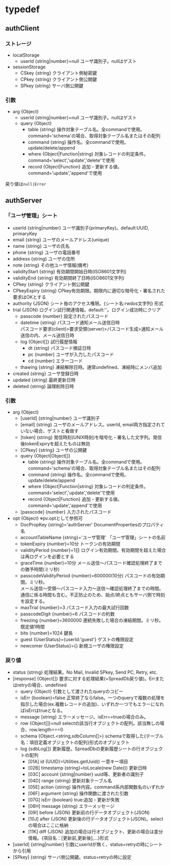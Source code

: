 # typedef

## authClient

### ストレージ

- localStorage
  - userId {string|number}=null ユーザ識別子。nullはゲスト
- sessionStorage
  - CSkey {string} クライアント側秘密鍵
  - CPkey {string} クライアント側公開鍵
  - SPkey {string} サーバ側公開鍵

### 引数

- arg {Object}
  - userId {string|number}=null ユーザ識別子。nullはゲスト
  - query {Object}
    - table {string} 操作対象テーブル名。全commandで使用。command='schema'の場合、取得対象テーブル名またはその配列
    - command {string} 操作名。全commandで使用。update/delete/append
    - where {Object|Function|string} 対象レコードの判定条件。command='select','update','delete'で使用
    - record {Object|Function} 追加・更新する値。command='update','append'で使用

戻り値は`null|Error`


## authServer

### 「ユーザ管理」シート

- userId {string|number} ユーザ識別子(primaryKey)。default:UUID, primaryKey
- email {string} ユーザのメールアドレス(unique)
- name {string} ユーザの氏名
- phone {string} ユーザの電話番号
- address {string} ユーザの住所
- note {string} その他ユーザ情報(備考)
- validityStart {string} 有効期間開始日時(ISO8601文字列)
- validityEnd {string} 有効期間終了日時(ISO8601文字列)
- CPkey {string} クライアント側公開鍵
- CPkeyExpiry {string} CPkey有効期限。期限内に適切な暗号化・署名された要求はOKとする
- authority {JSON} シート毎のアクセス権限。{シート名:rwdos文字列} 形式
- trial {JSON} ログイン試行関連情報。default:''。ログイン成功時にクリア
  - passcode {number} 設定されたパスコード
  - datetime {string} パスコード通知メール送信日時<br>パスコード要求(client)>要求受領(server)>パスコード生成>通知メール送信の内、メール送信日時
  - log {Object[]} 試行履歴情報
    - dt {string} パスコード検証日時
    - pc {number} ユーザが入力したパスコード
    - cd {number} エラーコード
  - thawing {string} 凍結解除日時。通常undefined、凍結時にメンバ追加
- created {string} ユーザ登録日時
- updated {string} 最終更新日時
- deleted {string} 論理削除日時

### 引数

- arg {Object}
  - [userId] {string|number} ユーザ識別子
  - [email] {string} ユーザのメールアドレス。userId, email両方指定されていない場合、ゲストと看做す
  - [token] {string} 発信時刻(UNIX時刻)を暗号化・署名した文字列。発信後tokenExpiryを超えたものは無効
  - [CPkey] {string} ユーザの公開鍵
  - query {Object|Object[]}
    - table {string} 操作対象テーブル名。全commandで使用。command='schema'の場合、取得対象テーブル名またはその配列
    - command {string} 操作名。全commandで使用。update/delete/append
    - where {Object|Function|string} 対象レコードの判定条件。command='select','update','delete'で使用
    - record {Object|Function} 追加・更新する値。command='update','append'で使用
  - [passcode] {number} 入力されたパスコード
- opt {Object} ※pv.optとして参照可
  - DocPropKey {string}='authServer' DocumentPropertiesのプロパティ名
  - accountTableName {string}='ユーザ管理' 「ユーザ管理」シートの名前
  - tokenExpiry {number}=10分 トークンの有効期間
  - validityPeriod {number}=1日 ログイン有効期間。有効期間を超えた場合は再ログインを必要とする
  - graceTime {number}=10分 メール送信〜パスコード確認処理終了までの猶予時間(ミリ秒)
  - passcodeValidityPeriod {number}=600000(10分) パスコードの有効期間。ミリ秒。<br>メール送信〜受領〜パスコード入力〜送信〜確認処理終了までの時間。通信に係る時間も含む。不正防止のため、始点/終点ともサーバ側で時刻を設定する。
  - maxTrial {number}=3 パスコード入力の最大試行回数
  - passcodeDigit {number}=6  パスコードの桁数
  - freezing {number}=3600000 連続失敗した場合の凍結期間。ミリ秒。既定値1時間
  - bits {number}=1024 鍵長
  - guest {UserStatus}={userId:'guest'} ゲストの権限設定
  - newcomer {UserStatus}={} 新規ユーザの権限設定

### 戻り値

- status {string} 処理結果。No Mail, Invalid SPkey, Send PC, Retry, etc.
- [response] {Object[]} 要求に対する処理結果(=SpreadDb戻り値)。Errまたはretryの場合、undefined
  - query {Object} 引数として渡されたqueryのコピー
  - isErr {boolean}=false 正常終了ならfalse。一つのqueryで複数の処理を指示した場合(ex.複数レコードの追加)、いずれか一つでもエラーになればisErrはtrueとなる。
  - message {string} エラーメッセージ。isErr==trueの場合のみ。
  - row {Object[]}=null selectの該当行オブジェクトの配列。該当無しの場合、row.length===0
  - schema {Object.<string,sdbColumn[]>} schemaで取得した{テーブル名：項目定義オブジェクトの配列}形式のオブジェクト
  - log {sdbLog[]} 更新履歴。SpreadDbの更新履歴シートの行オブジェクトの配列
    - [01A] id {UUID}=Utilities.getUuid() 一意キー項目
    - [02B] timestamp {string}=toLocale(new Date()) 更新日時
    - [03C] account {string|number} uuid等、更新者の識別子
    - [04D] range {string} 更新対象テーブル名
    - [05E] action {string} 操作内容。command系内部関数名のいずれか
    - [06F] argument {string} 操作関数に渡された引数
    - [07G] isErr {boolean} true:追加・更新が失敗
    - [08H] message {string} エラーメッセージ
    - [09I] before {JSON} 更新前の行データオブジェクト(JSON)
    - [10J] after {JSON} 更新後の行データオブジェクト(JSON)。selectの場合はここに格納
    - [11K] diff {JSON} 追加の場合は行オブジェクト、更新の場合は差分情報。{項目名：[更新前,更新後],...}形式
- [userId] {string|number} 引数にuserIdが無く、status=retryの時にシートから引用
- [SPkey] {string} サーバ側公開鍵。status=retryの時に設定

<!--
```
  SpreadDbTest append.1.1 end
===== argument
[[{"table":"AutoInc","command":"append","record":{"ラベル":"a01"}},{"table":"AutoInc","command":"append","record":{"ラベル":"a02"}},{"table":"AutoInc","command":"append","record":[{"ラベル":"a03"},{"ラベル":"a04"}]}],{"guestAuth":{"AutoInc":"w"}}]

===== return value type: Array
{
  "command": "append",
  "isErr": "false(Boolean)",
  "message": "(String)",
  "log": [
    {
      "arg": "[{\"ラベル\":\"a01\"}]",
      "isErr": false,
      "message": "null"
    }
  ],
  "logLen": 1
}
{
  "command": "append",
  "isErr": "false(Boolean)",
  "message": "(String)",
  "log": [
    {
      "arg": "[{\"ラベル\":\"a02\"}]",
      "isErr": false,
      "message": "null"
    }
  ],
  "logLen": 1
}
{
  "command": "append",
  "isErr": "false(Boolean)",
  "message": "(String)",
  "log": [
    {
      "arg": "[{\"ラベル\":\"a03\"},{\"ラベル\":\"a04\"}]",
      "isErr": false,
      "message": "null"
    },
    {
      "arg": "[{\"ラベル\":\"a03\",\"pKey\":14,\"真\":5,\"配列①\":24,\"配列②\":26,\"obj\":60,\"def関数\":\"2025-01-01T13:39:47.998+09:00\"},{\"ラベル\":\"a04\"}]",
      "isErr": false,
      "message": "null"
    }
  ],
  "logLen": 2
}
```
-->
